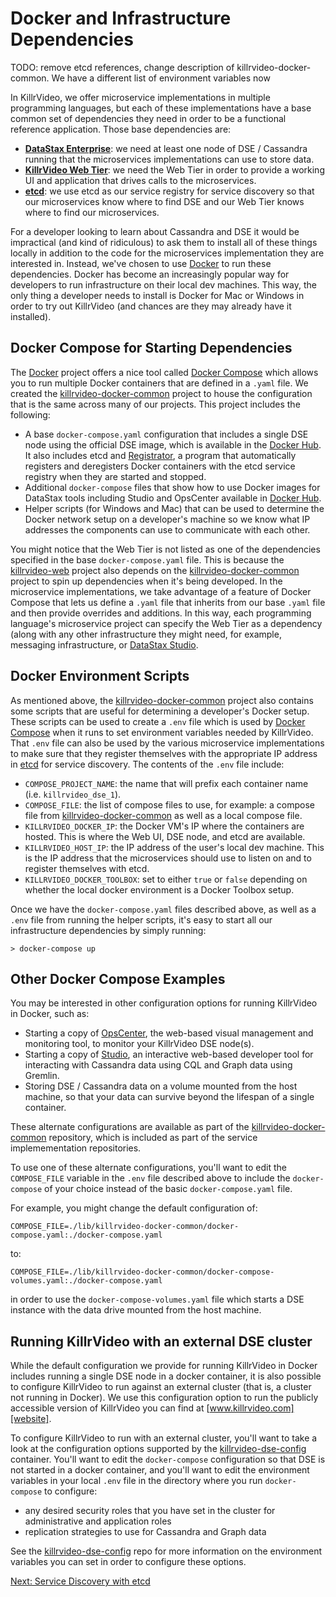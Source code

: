 # Docker and Infrastructure Dependencies

TODO: remove etcd references, change description of killrvideo-docker-common. We have a different list of environment variables now

In KillrVideo, we offer microservice implementations in multiple programming languages, but
each of these implementations have a base common set of dependencies they need in order
to be a functional reference application. Those base dependencies are:

- [**DataStax Enterprise**][dse]: we need at least one node of DSE / Cassandra running that
the microservices implementations can use to store data. 
- [**KillrVideo Web Tier**][killrvideo-web]: we need the Web Tier in order to provide a
working UI and application that drives calls to the microservices.
- [**etcd**][etcd]: we use etcd as our service registry for service discovery so that our
microservices know where to find DSE and our Web Tier knows where to find our microservices.

For a developer looking to learn about Cassandra and DSE it would be impractical (and kind
of ridiculous) to ask them to install all of these things locally in addition to the code
for the microservices implementation they are interested in. Instead, we've chosen to use
[Docker][docker] to run these dependencies. Docker has become an increasingly popular way
for developers to run infrastructure on their local dev machines. This way, the only thing a
developer needs to install is Docker for Mac or Windows in order to try out KillrVideo (and 
chances are they may already have it installed).

## Docker Compose for Starting Dependencies

The [Docker][docker] project offers a nice tool called [Docker Compose][compose] which
allows you to run multiple Docker containers that are defined in a `.yaml` file. We created
the [killrvideo-docker-common][docker-common] project to house the configuration that is the
same across many of our projects. This project includes the following:

- A base `docker-compose.yaml` configuration that includes a single DSE node using the official 
DSE image, which is available in the [Docker Hub][docker-hub]. It also includes etcd and 
[Registrator][registrator], a program that automatically registers and deregisters Docker 
containers with the etcd service registry when they are started and stopped.
- Additional `docker-compose` files that show how to use Docker 
images for DataStax tools including Studio and OpsCenter available in [Docker Hub][docker-hub].
- Helper scripts (for Windows and Mac) that can be used to determine the Docker network
setup on a developer's machine so we know what IP addresses the components can use to
communicate with each other.

You might notice that the Web Tier is not listed as one of the dependencies specified in the
base `docker-compose.yaml` file. This is because the [killrvideo-web][killrvideo-web]
project also depends on the [killrvideo-docker-common][docker-common] project to spin up 
dependencies when it's being developed. In the microservice implementations, we take 
advantage of a feature of Docker Compose that lets us define a `.yaml` file that inherits
from our base `.yaml` file and then provide overrides and additions. In this way, each
programming language's microservice project can specify the Web Tier as a dependency (along
with any other infrastructure they might need, for example, messaging infrastructure, or 
[DataStax Studio][studio].

## Docker Environment Scripts

As mentioned above, the [killrvideo-docker-common][docker-common] project also contains some
scripts that are useful for determining a developer's Docker setup. These scripts can be
used to create a `.env` file which is used by [Docker Compose][compose] when it runs to set
environment variables needed by KillrVideo. That `.env` file can also be used by the various
microservice implementations to make sure that they register themselves with the appropriate
IP address in [etcd][etcd] for service discovery. The contents of the `.env` file include:

- `COMPOSE_PROJECT_NAME`: the name that will prefix each container name (i.e. `killrvideo_dse_1`).
- `COMPOSE_FILE`: the list of compose files to use, for example: a compose file from
[killrvideo-docker-common][docker-common] as well as a local compose file. 
- `KILLRVIDEO_DOCKER_IP`: the Docker VM's IP where the containers are hosted. This is where
the Web UI, DSE node, and etcd are available.
- `KILLRVIDEO_HOST_IP`: the IP address of the user's local dev machine. This is the IP
address that the microservices should use to listen on and to register themselves with etcd.
- `KILLRVIDEO_DOCKER_TOOLBOX`: set to either `true` or `false` depending on whether the
local docker environment is a Docker Toolbox setup.

Once we have the `docker-compose.yaml` files described above, as well as a `.env` file from
running the helper scripts, it's easy to start all our infrastructure dependencies by simply
running:

```
> docker-compose up
```

## Other Docker Compose Examples

You may be interested in other configuration options for running KillrVideo in Docker, such as:
 
- Starting a copy of [OpsCenter][ops-center], the web-based visual management and monitoring tool,
to monitor your KillrVideo DSE node(s).
- Starting a copy of [Studio][studio], an interactive web-based developer tool for interacting
with Cassandra data using CQL and Graph data using Gremlin.
- Storing DSE / Cassandra data on a volume mounted from the host machine, so that your data
can survive beyond the lifespan of a single container.

These alternate configurations are available as part of the [killrvideo-docker-common][docker-common] 
repository, which is included as part of the service implemementation repositories.  

To use one of these alternate configurations, you'll want to edit the `COMPOSE_FILE` variable in the
`.env` file described above to include the `docker-compose` of your choice instead of the 
basic `docker-compose.yaml` file.

For example, you might change the default configuration of: 

```
COMPOSE_FILE=./lib/killrvideo-docker-common/docker-compose.yaml:./docker-compose.yaml
```

to:

```
COMPOSE_FILE=./lib/killrvideo-docker-common/docker-compose-volumes.yaml:./docker-compose.yaml
```

in order to use the `docker-compose-volumes.yaml` file which starts a DSE instance 
with the data drive mounted from the host machine.

## Running KillrVideo with an external DSE cluster

While the default configuration we provide for running KillrVideo in Docker includes running a single
DSE node in a docker container, it is also possible to configure KillrVideo to run against an external cluster
(that is, a cluster not running in Docker). We use this configuration option to run the publicly accessible
version of KillrVideo you can find at [www.killrvideo.com][website].

To configure KillrVideo to run with an external cluster, you'll want to take a look at the configuration options
supported by the [killrvideo-dse-config] container. You'll want to edit the `docker-compose` configuration so that
DSE is not started in a docker container, and you'll want to edit the environment variables in your local `.env` file
in the directory where you run `docker-compose` to configure:
 
- any desired security roles that you have set in the cluster for administrative and application roles
- replication strategies to use for Cassandra and Graph data

See the [killrvideo-dse-config] repo for more information on the environment variables you can set in order to
configure these options.

[Next: Service Discovery with etcd][next]


[next]: /docs/guides/service-discovery/
[dse]: http://www.datastax.com/products/datastax-enterprise
[killrvideo-web]: https://github.com/killrvideo/killrvideo-web
[etcd]: https://github.com/coreos/etcd
[docker]: https://www.docker.com/
[compose]: https://docs.docker.com/compose/overview/
[docker-common]: https://github.com/KillrVideo/killrvideo-docker-common
[registrator]: http://gliderlabs.com/registrator/latest/
[studio]: https://www.datastax.com/products/datastax-studio-and-development-tools
[docker-store]: https://store.docker.com/images/datastax
[docker-hub]: https://hub.docker.com/u/datastax/
[ops-center]: https://www.datastax.com/products/datastax-opscenter
[website]: http://www.killrvideo.com
[killrvideo-dse-config]: https://github.com/killrvideo/killrvideo-dse-config
